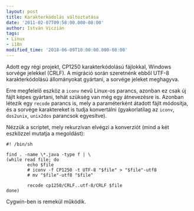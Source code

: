 ```yaml
---
layout: post
title: Karakterkódolás változtatása
date: '2011-02-07T09:58:00.000-08:00'
author: István Viczián
tags:
- Linux
- i18n
modified_time: '2018-06-09T10:00:00.000-08:00'
---
```


Adott egy régi projekt, CP1250 karakterkódolású fájlokkal, Windows
sorvége jelekkel (CRLF). A migráció során szeretnénk ebből UTF-8
karakterkódolású állományokat gyártani, a sorvége jeleket meghagyva.

Erre megfelelő eszköz a `iconv` nevű Linux-os parancs, azonban ez csak új
fájlt képes gyártani, tehát szükség van még egy átnevezésre is. Azonban
létezik egy `recode` parancs is, mely a paraméterként átadott fájlt
módosítja, és a sorvége karaktereket is tudja konvertálni (gyakorlatilag
az `iconv`, `dos2unix`, `unix2dos` parancsok egyesítve).

Nézzük a scriptet, mely rekurzívan elvégzi a konverziót (mind a két
eszközzel mutatja a megoldást):

    #! /bin/sh

    find . -name \*.java -type f | \
    (while read file; do
            echo $file
            # iconv -f CP1250 -t UTF-8 "$file" > "$file"-utf8
            # mv "$file"-utf8 "$file"

            recode cp1250/CRLF..utf-8/CRLF $file
    done)

Cygwin-ben is remekül működik.
